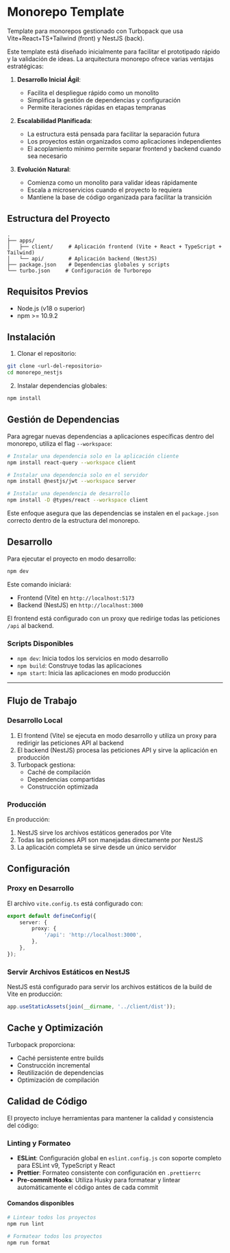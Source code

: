 # Monorepo Template

Template para monorepos gestionado con Turbopack que usa Vite+React+TS+Tailwind (front) y NestJS (back).

Este template está diseñado inicialmente para facilitar el prototipado rápido y la validación de ideas. La arquitectura monorepo ofrece varias ventajas estratégicas:

1. **Desarrollo Inicial Ágil**:

    - Facilita el despliegue rápido como un monolito
    - Simplifica la gestión de dependencias y configuración
    - Permite iteraciones rápidas en etapas tempranas

2. **Escalabilidad Planificada**:

    - La estructura está pensada para facilitar la separación futura
    - Los proyectos están organizados como aplicaciones independientes
    - El acoplamiento mínimo permite separar frontend y backend cuando sea necesario

3. **Evolución Natural**:
    - Comienza como un monolito para validar ideas rápidamente
    - Escala a microservicios cuando el proyecto lo requiera
    - Mantiene la base de código organizada para facilitar la transición

## Estructura del Proyecto

```
.
├── apps/
│   ├── client/     # Aplicación frontend (Vite + React + TypeScript + Tailwind)
│   └── api/        # Aplicación backend (NestJS)
├── package.json    # Dependencias globales y scripts
└── turbo.json     # Configuración de Turborepo
```

## Requisitos Previos

- Node.js (v18 o superior)
- npm >= 10.9.2

## Instalación

1. Clonar el repositorio:

```bash
git clone <url-del-repositorio>
cd monorepo_nestjs
```

2. Instalar dependencias globales:

```bash
npm install
```

## Gestión de Dependencias

Para agregar nuevas dependencias a aplicaciones específicas dentro del monorepo, utiliza el flag `--workspace`:

```bash
# Instalar una dependencia solo en la aplicación cliente
npm install react-query --workspace client

# Instalar una dependencia solo en el servidor
npm install @nestjs/jwt --workspace server

# Instalar una dependencia de desarrollo
npm install -D @types/react --workspace client
```

Este enfoque asegura que las dependencias se instalen en el `package.json` correcto dentro de la estructura del monorepo.

## Desarrollo

Para ejecutar el proyecto en modo desarrollo:

```bash
npm dev
```

Este comando iniciará:

- Frontend (Vite) en `http://localhost:5173`
- Backend (NestJS) en `http://localhost:3000`

El frontend está configurado con un proxy que redirige todas las peticiones `/api` al backend.

### Scripts Disponibles

- `npm dev`: Inicia todos los servicios en modo desarrollo
- `npm build`: Construye todas las aplicaciones
- `npm start`: Inicia las aplicaciones en modo producción

---

## Flujo de Trabajo

### Desarrollo Local

1. El frontend (Vite) se ejecuta en modo desarrollo y utiliza un proxy para redirigir las peticiones API al backend
2. El backend (NestJS) procesa las peticiones API y sirve la aplicación en producción
3. Turbopack gestiona:
    - Caché de compilación
    - Dependencias compartidas
    - Construcción optimizada

### Producción

En producción:

1. NestJS sirve los archivos estáticos generados por Vite
2. Todas las peticiones API son manejadas directamente por NestJS
3. La aplicación completa se sirve desde un único servidor

## Configuración

### Proxy en Desarrollo

El archivo `vite.config.ts` está configurado con:

```typescript
export default defineConfig({
    server: {
        proxy: {
            '/api': 'http://localhost:3000',
        },
    },
});
```

### Servir Archivos Estáticos en NestJS

NestJS está configurado para servir los archivos estáticos de la build de Vite en producción:

```typescript
app.useStaticAssets(join(__dirname, '../client/dist'));
```

## Cache y Optimización

Turbopack proporciona:

- Caché persistente entre builds
- Construcción incremental
- Reutilización de dependencias
- Optimización de compilación

## Calidad de Código

El proyecto incluye herramientas para mantener la calidad y consistencia del código:

### Linting y Formateo

- **ESLint**: Configuración global en `eslint.config.js` con soporte completo para ESLint v9, TypeScript y React
- **Prettier**: Formateo consistente con configuración en `.prettierrc`
- **Pre-commit Hooks**: Utiliza Husky para formatear y lintear automáticamente el código antes de cada commit

#### Comandos disponibles

```bash
# Lintear todos los proyectos
npm run lint

# Formatear todos los proyectos
npm run format
```
